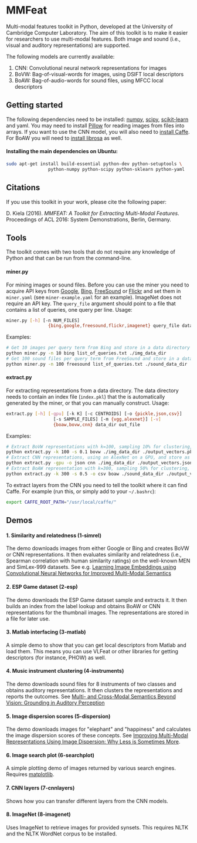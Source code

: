 # MMFeat
Multi-modal features toolkit in Python, developed at the University of Cambridge Computer Laboratory. The aim of this toolkit is to make it easier for researchers to use multi-modal features. Both image and sound (i.e., visual and auditory representations) are supported.

The following models are currently available:

1. CNN: Convolutional neural network representations for images
2. BoVW: Bag-of-visual-words for images, using DSIFT local descriptors
3. BoAW: Bag-of-audio-words for sound files, using MFCC local descriptors

## Getting started
The following dependencies need to be installed: [numpy](http://www.numpy.org), [scipy](http://www.scipy.org), [scikit-learn](http://scikit-learn.org/) and yaml. You may need to install [Pillow](https://pypi.python.org/pypi/Pillow) for reading images from files into arrays. If you want to use the CNN model, you will also need to [install Caffe](http://caffe.berkeleyvision.org/installation.html). For BoAW you will need to [install librosa](https://bmcfee.github.io/librosa/install.html) as well.

#### Installing the main dependencies on Ubuntu:
```sh
sudo apt-get install build-essential python-dev python-setuptools \
                python-numpy python-scipy python-sklearn python-yaml
```

## Citations
If you use this toolkit in your work, please cite the following paper:

D. Kiela (2016). _MMFEAT: A Toolkit for Extracting Multi-Modal Features_. Proceedings of ACL 2016: System Demonstrations, Berlin, Germany.

## Tools
The toolkit comes with two tools that do not require any knowledge of Python and that can be run from the command-line.

#### miner.py
For mining images or sound files. Before you can use the miner you need to acquire API keys from [Google](https://console.developers.google.com), [Bing](https://datamarket.azure.com/account/keys), [FreeSound](http://www.freesound.org/apiv2/apply) or [Flickr](https://www.flickr.com/services) and set them in `miner.yaml` (see `miner-example.yaml` for an example). ImageNet does not require an API key. The `query_file` argument should point to a file that contains a list of queries, one query per line. Usage:

```sh
miner.py [-h] [-n NUM_FILES]
                {bing,google,freesound,flickr,imagenet} query_file data_dir
```
Examples:
```sh
# Get 10 images per query term from Bing and store in a data directory
python miner.py -n 10 bing list_of_queries.txt ./img_data_dir
# Get 100 sound files per query term from FreeSound and store in a data directory
python miner.py -n 100 freesound list_of_queries.txt ./sound_data_dir
```
#### extract.py
For extracting representations from a data directory. The data directory needs to contain an index file (`index.pkl`) that the is automatically generated by the miner, or that you can manually construct. Usage:
```sh
extract.py [-h] [-gpu] [-k K] [-c CENTROIDS] [-o {pickle,json,csv}]
                  [-s SAMPLE_FILES] [-m {vgg,alexnet}] [-v]
                  {boaw,bovw,cnn} data_dir out_file
```
Examples:
```sh
# Extract BoVW representations with k=100, sampling 10% for clustering, and store as a Python pickle.
python extract.py -k 100 -s 0.1 bovw ./img_data_dir ./output_vectors.pkl
# Extract CNN representations, using an AlexNet on a GPU, and store as a JSON file.
python extract.py -gpu -o json cnn ./img_data_dir ./output_vectors.json
# Extract BoAW representation with k=300, sampling 50% for clustering, and store as a CSV file.
python extract.py -k 300 -s 0.5 -o csv boaw ./sound_data_dir ./output_vectors.csv
```

To extract layers from the CNN you need to tell the toolkit where it can find Caffe. For example (run this, or simply add to your `~/.bashrc`):
```sh
export CAFFE_ROOT_PATH="/usr/local/caffe/"
```

## Demos

#### 1. Similarity and relatedness (1-simrel)

The demo downloads images from either Google or Bing and creates BoVW or CNN representations. It then evaluates similarity and relatedness (i.e., Spearman correlation with human similarity ratings) on the well-known MEN and SimLex-999 datasets. See e.g. [Learning Image Embeddings using Convolutional Neural Networks for Improved Multi-Modal Semantics](http://www.cl.cam.ac.uk/~dk427/papers/emnlp2014.pdf)

#### 2. ESP Game dataset (2-esp)

The demo downloads the ESP Game dataset sample and extracts it. It then builds an index from the label lookup and obtains BoAW or CNN representations for the thumbnail images. The representations are stored in a file for later use.

#### 3. Matlab interfacing (3-matlab)

A simple demo to show that you can get local descriptors from Matlab and load them. This means you can use VLFeat or other libraries for getting descriptors (for instance, PHOW) as well.

#### 4. Music instrument clustering (4-instruments)

The demo downloads sound files for 8 instruments of two classes and obtains auditory representations. It then clusters the representations and reports the outcomes. See [Multi- and Cross-Modal Semantics Beyond Vision: Grounding in Auditory Perception](http://www.cl.cam.ac.uk/~dk427/papers/emnlp2015a.pdf)

#### 5. Image dispersion scores (5-dispersion)

The demo downloads images for "elephant" and "happiness" and calculates the image dispersion scores of these concepts. See [Improving Multi-Modal Representations Using Image Dispersion: Why Less is Sometimes More](http://www.cl.cam.ac.uk/~dk427/papers/acl2014.pdf).

#### 6. Image search plot (6-searchplot)

A simple plotting demo of images returned by various search engines. Requires [matplotlib](http://matplotlib.org/).

#### 7. CNN layers (7-cnnlayers)

Shows how you can transfer different layers from the CNN models.

#### 8. ImageNet (8-imagenet)

Uses ImageNet to retrieve images for provided synsets. This requires NLTK and the NLTK WordNet corpus to be installed.
